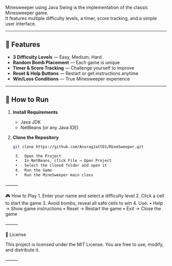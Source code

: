 Minesweeper using Java Swing is the implementation of the classic Minesweeper game.  
It features multiple difficulty levels, a timer, score tracking, and a simple user interface.

---

## 🎯 Features
- **3 Difficulty Levels** — Easy, Medium, Hard  
- **Random Bomb Placement** — Each game is unique  
- **Timer & Score Tracking** — Challenge yourself to improve  
- **Reset & Help Buttons** — Restart or get instructions anytime  
- **Win/Loss Conditions** — True Minesweeper experience  

---

## 🚀 How to Run
1. **Install Requirements**  
   - Java JDK  
   - NetBeans (or any Java IDE)

2. **Clone the Repository**
   ```bash
   git clone https://github.com/AnuragJatt01/MineSweeper.git

	3.	Open the Project
	•	In NetBeans, click File → Open Project
	•	Select the cloned folder and open it
	4.	Run the Game
	•	Run the MineSweeper main class

⸻

🎮 How to Play
	1.	Enter your name and select a difficulty level
	2.	Click a cell to start the game
	3.	Avoid bombs, reveal all safe cells to win
	4.	Use:
		•	Help → Show game instructions
		•	Reset → Restart the game
		•	Exit → Close the game

⸻

📜 License

This project is licensed under the MIT License.
You are free to use, modify, and distribute it.

⸻
